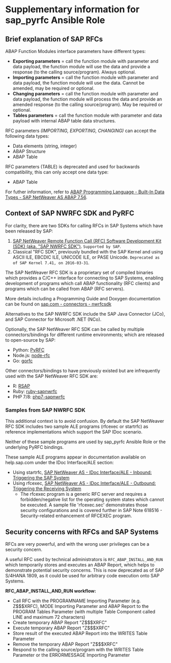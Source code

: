 # Supplementary information for sap_pyrfc Ansible Role

## Brief explanation of SAP RFCs

ABAP Function Modules interface parameters have different types:
- **Exporting parameters** = call the function module with parameter and data payload, the function module will use the data and provide a response (to the calling source/program). Always optional.
- **Importing parameters** = call the function module with parameter and data payload, the function module will use the data. Cannot be amended, may be required or optional.
- **Changing parameters** = call the function module with parameter and data payload, the function module will process the data and provide an amended response (to the calling source/program). May be required or optional.
- **Tables parameters** = call the function module with parameter and data payload with internal ABAP table data structures.

RFC parameters _(IMPORTING, EXPORTING, CHANGING)_ can accept the following data types:
- Data elements (string, integer)
- ABAP Structure
- ABAP Table

RFC parameters (TABLE) is deprecated and used for backwards compatibility, this can only accept one data type:
- ABAP Table

For futher information, refer to [ABAP Programming Language - Built-In Data Types - SAP NetWeaver AS ABAP 7.56](https://help.sap.com/doc/abapdocu_756_index_htm/7.56/en-us/abenbuilt_in_types_complete.htm).

## Context of SAP NWRFC SDK and PyRFC

For clarity, there are two SDKs for calling RFCs in SAP Systems which have been released by SAP:
1. [SAP NetWeaver Remote Function Call (RFC) Software Development Kit (SDK) (aka. "SAP NWRFC SDK")](https://support.sap.com/en/product/connectors/nwrfcsdk.html). `Supported by SAP`.
2. Classical "RFC SDK", previously bundled with the SAP Kernel and using ASCII ILE, EBCDIC ILE, UNICODE ILE, or PASE Unicode. `Deprecated as of SAP Kernel 7.41, on 2016-03-31`.

The SAP NetWeaver RFC SDK is a proprietary set of compiled binaries which provides a C/C++ interface for connecting to SAP Systems, enabling development of programs which call ABAP functionality (RFC clients) and programs which can be called from ABAP (RFC servers).

More details including a Programming Guide and Doxygen documentation can be found on [sap.com - connectors - nwrfcsdk](https://support.sap.com/en/product/connectors/nwrfcsdk.html)

Alternatives to the SAP NWRFC SDK include the SAP Java Connector (JCo), and SAP Connector for Microsoft .NET (NCo).

Optionally, the SAP NetWeaver RFC SDK can be called by multiple connectors/bindings for different runtime environments; which are released to open-source by SAP:
- Python: [PyRFC](https://github.com/SAP/PyRFC)
- Node.js: [node-rfc](https://github.com/SAP/node-rfc)
- Go: [gorfc](https://github.com/SAP/gorfc)

Other connectors/bindings to have previously existed but are infrequently used with the SAP NetWeaver RFC SDK are:
- R: [RSAP](https://github.com/piersharding/RSAP)
- Ruby: [ruby-sapnwrfc](https://github.com/piersharding/ruby-sapnwrfc)
- PHP 7/8: [php7-sapnwrfc](https://github.com/gkralik/php7-sapnwrfc)

### Samples from SAP NWRFC SDK

This additional context is to avoid confusion. By default the SAP NetWeaver RFC SDK includes two sample ALE programs (rfcexec or startrfc) as reference implementations which support the SAP IDoc scenario.

Neither of these sample programs are used by sap_pyrfc Ansible Role or the underlying PyRFC bindings.

These sample ALE programs appear in documentation available on help.sap.com under the IDoc Interface/ALE section:
- Using startrfc, [SAP NetWeaver AS - IDoc Interface/ALE - Inbound: Triggering the SAP System](https://help.sap.com/viewer/8f3819b0c24149b5959ab31070b64058/7.52.3/en-US/4b4c43dd3b71265ce10000000a421937.html)
- Using rfcexec, [SAP NetWeaver AS - IDoc Interface/ALE - Outbound: Triggering the Receiving System](https://help.sap.com/viewer/8f3819b0c24149b5959ab31070b64058/7.52.3/en-US/4b403cbe6f820a93e10000000a421937.html)
  - The rfcexec program is a generic RFC server and requires a forbidden/negative list for the operating system states which cannot be executed. A sample file 'rfcexec.sec' demonstrates those security configurations and is covered further in SAP Note 618516 - Security-related enhancement of RFCEXEC program.

## Security concerns with RFCs and SAP Systems

RFCs are very powerful, and with the wrong user privileges can be a security concern.

A useful RFC used by technical administrators is `RFC_ABAP_INSTALL_AND_RUN` which temporarily stores and executes an ABAP Report, which helps to demonstrate potential security concerns. This is now deprecated as of SAP S/4HANA 1809, as it could be used for arbitrary code execution onto SAP Systems.

**RFC_ABAP_INSTALL_AND_RUN workflow:**
- Call RFC with the PROGRAMNAME Importing Parameter (e.g. Z$$$XRFC), MODE Importing Parameter and ABAP Report to the PROGRAM Tables Parameter (with multiple Table Component called LINE and maximum 72 characters)
- Create temporary ABAP Report "Z$$$XRFC"
- Execute temporary ABAP Report "Z$$$XRFC"
- Store result of the executed ABAP Report into the WRITES Table Parameter
- Remove the temporary ABAP Report "Z$$$XRFC"
- Respond to the calling source/program with the WRITES Table Parameter or the ERRORMESSAGE Importing Parameter
